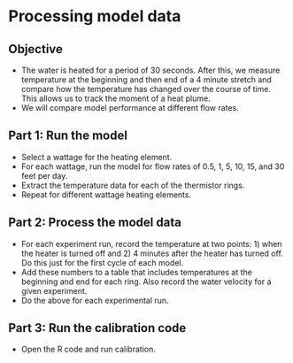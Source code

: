 # Processing model data
## Objective
* The water is heated for a period of 30 seconds. After this, we measure temperature at the beginning and then end of a 4 minute stretch and compare how the temperature has changed over the course of time. This allows us to track the moment of a heat plume.
* We will compare model performance at different flow rates.

## Part 1: Run the model
* Select a wattage for the heating element.
* For each wattage, run the model for flow rates of 0.5, 1, 5, 10, 15, and 30 feet per day.
* Extract the temperature data for each of the thermistor rings.
* Repeat for different wattage heating elements.

## Part 2: Process the model data
* For each experiment run, record the temperature at two points: 1) when the heater is turned off and 2) 4 minutes after the heater has turned off. Do this just for the first cycle of each model.
* Add these numbers to a table that includes temperatures at the beginning and end for each ring. Also record the water velocity for a given experiment.
* Do the above for each experimental run.

## Part 3: Run the calibration code
* Open the R code and run calibration.
